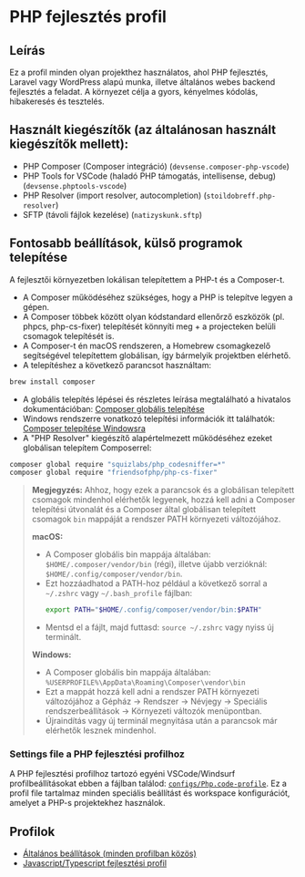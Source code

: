 # PHP fejlesztés profil

## Leírás
Ez a profil minden olyan projekthez használatos, ahol PHP fejlesztés, Laravel vagy WordPress alapú munka, illetve általános webes backend fejlesztés a feladat. A környezet célja a gyors, kényelmes kódolás, hibakeresés és tesztelés.

## Használt kiegészítők (az általánosan használt kiegészítők mellett):

- PHP Composer (Composer integráció) (`devsense.composer-php-vscode`)
- PHP Tools for VSCode (haladó PHP támogatás, intellisense, debug) (`devsense.phptools-vscode`)
- PHP Resolver (import resolver, autocompletion) (`stoildobreff.php-resolver`)
- SFTP (távoli fájlok kezelése) (`natizyskunk.sftp`)

## Fontosabb beállítások, külső programok telepítése

A fejlesztői környezetben lokálisan telepítettem a PHP-t és a Composer-t.

- A Composer működéséhez szükséges, hogy a PHP is telepítve legyen a gépen.
- A Composer többek között olyan kódstandard ellenőrző eszközök (pl. phpcs, php-cs-fixer) telepítését könnyíti meg + a projecteken belüli csomagok telepítését is.
- A Composer-t én macOS rendszeren, a Homebrew csomagkezelő segítségével telepítettem globálisan, így bármelyik projektben elérhető.
- A telepítéshez a következő parancsot használtam:
```sh
brew install composer
```
- A globális telepítés lépései és részletes leírása megtalálható a hivatalos dokumentációban: [Composer globális telepítése](https://getcomposer.org/doc/00-intro.md#globally)
- Windows rendszerre vonatkozó telepítési információk itt találhatók: [Composer telepítése Windowsra](https://getcomposer.org/doc/00-intro.md#using-the-installer)
- A "PHP Resolver" kiegészítő alapértelmezett működéséhez ezeket globálisan telepítem Composerrel:
```sh
composer global require "squizlabs/php_codesniffer=*"
composer global require "friendsofphp/php-cs-fixer"
```

> **Megjegyzés:**
  > Ahhoz, hogy ezek a parancsok és a globálisan telepített csomagok mindenhol elérhetők legyenek, hozzá kell adni a Composer telepítési útvonalát és a Composer által globálisan telepített csomagok `bin` mappáját a rendszer PATH környezeti változójához.
  >
  > **macOS:**
  > - A Composer globális bin mappája általában: `$HOME/.composer/vendor/bin` (régi), illetve újabb verzióknál: `$HOME/.config/composer/vendor/bin`.
  > - Ezt hozzáadhatod a PATH-hoz például a következő sorral a `~/.zshrc` vagy `~/.bash_profile` fájlban:
  >   ```sh
  >   export PATH="$HOME/.config/composer/vendor/bin:$PATH"
  >   ```
  > - Mentsd el a fájlt, majd futtasd: `source ~/.zshrc` vagy nyiss új terminált.
  >
  > **Windows:**
  > - A Composer globális bin mappája általában: `%USERPROFILE%\AppData\Roaming\Composer\vendor\bin`
  > - Ezt a mappát hozzá kell adni a rendszer PATH környezeti változójához a Gépház → Rendszer → Névjegy → Speciális rendszerbeállítások → Környezeti változók menüpontban.
  > - Újraindítás vagy új terminál megnyitása után a parancsok már elérhetők lesznek mindenhol.

### Settings file a PHP fejlesztési profilhoz

A PHP fejlesztési profilhoz tartozó egyéni VSCode/Windsurf profilbeállításokat ebben a fájlban találod: [`configs/Php.code-profile`](configs/Php.code-profile). Ez a profil file tartalmaz minden speciális beállítást és workspace konfigurációt, amelyet a PHP-s projektekhez használok.

## Profilok

- [Általános beállítások (minden profilban közös)](altalanos.md)
- [Javascript/Typescript fejlesztési profil](js-ts.md)